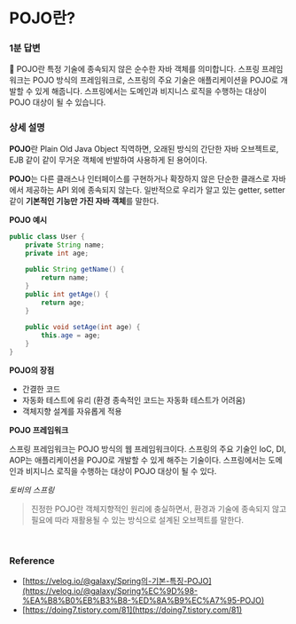 # POJO란?

### 1분 답변

<aside>
📌 POJO란 특정 기술에 종속되지 않은 순수한 자바 객체를 의미합니다. 스프링 프레임워크는 POJO 방식의 프레임워크로, 스프링의 주요 기술은 애플리케이션을 POJO로 개발할 수 있게 해줍니다. 스프링에서는 도메인과 비지니스 로직을 수행하는 대상이 POJO 대상이 될 수 있습니다.

</aside>

### 상세 설명

**POJO**란 Plain Old Java Object 직역하면, 오래된 방식의 간단한 자바 오브젝트로, EJB 같이 같이 무거운 객체에 반발하여 사용하게 된 용어이다. 

**POJO**는 다른 클래스나 인터페이스를 구현하거나 확장하지 않은 단순한 클래스로 자바에서 제공하는 API 외에 종속되지 않는다. 일반적으로 우리가 알고 있는 getter, setter 같이 **기본적인 기능만 가진 자바 객체**를 말한다.

**POJO 예시**

```java
public class User {
    private String name;
    private int age;
    
    public String getName() {
    	return name;
    }
    public int getAge() {
    	return age;
    }
    
    public void setAge(int age) {
    	this.age = age;
    }
}
```

**POJO의 장점**

- 간결한 코드
- 자동화 테스트에 유리 (환경 종속적인 코드는 자동화 테스트가 어려움)
- 객체지향 설계를 자유롭게 적용

**POJO 프레임워크**

스프링 프레임워크는 POJO 방식의 웹 프레임워크이다. 스프링의 주요 기술인 IoC, DI, AOP는 애플리케이션을 POJO로 개발할 수 있게 해주는 기술이다. 스프링에서는 도메인과 비지니스 로직을 수행하는 대상이 POJO 대상이 될 수 있다.

*토비의 스프링*

> 진정한 POJO란 객체지향적인 원리에 충실하면서, 환경과 기술에 종속되지 않고 필요에 따라 재활용될 수 있는 방식으로 설계된 오브젝트를 말한다.
> 

<br>

### Reference

- [https://velog.io/@galaxy/Spring의-기본-특징-POJO](https://velog.io/@galaxy/Spring%EC%9D%98-%EA%B8%B0%EB%B3%B8-%ED%8A%B9%EC%A7%95-POJO)
- [https://doing7.tistory.com/81](https://doing7.tistory.com/81)
